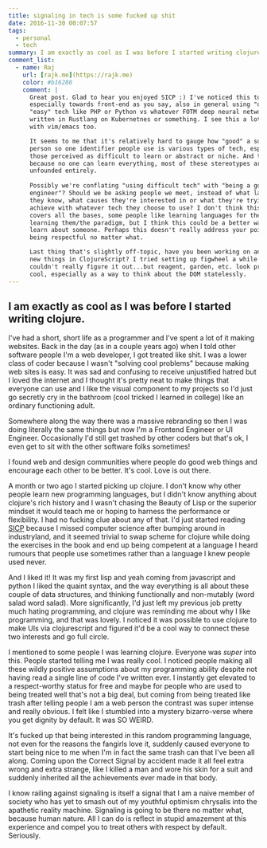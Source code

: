 ```yaml
---
title: signaling in tech is some fucked up shit
date: 2016-11-30 00:07:57
tags:
  - personal
  - tech
summary: I am exactly as cool as I was before I started writing clojure.
comment_list:
  - name: Raj
    url: [rajk.me](https://rajk.me)
    color: #b16286 
    comment: |
      Great post. Glad to hear you enjoyed SICP :) I've noticed this too,
      especially towards front-end as you say, also in general using "old" or
      "easy" tech like PHP or Python vs whatever FOTM deep neural network
      written in Rustlang on Kubernetnes or something. I see this a lot
      with vim/emacs too.

      It seems to me that it's relatively hard to gauge how "good" a software
      person so one identifier people use is various types of tech, especially
      those perceived as difficult to learn or abstract or niche. And then
      because no one can learn everything, most of these stereotypes are
      unfounded entirely.
      
      Possibly we're conflating "using difficult tech" with "being a good
      engineer"? Should we be asking people we meet, instead of what languages
      they know, what causes they're interested in or what they're trying to
      achieve with whatever tech they choose to use? I don't think this quite
      covers all the bases, some people like learning languages for the sake of
      learning them/the paradigm, but I think this could be a better way to
      learn about someone. Perhaps this doesn't really address your point of
      being respectful no matter what.

      Last thing that's slightly off-topic, have you been working on any cool
      new things in ClojureScript? I tried setting up figwheel a while ago but
      couldn't really figure it out...but reagent, garden, etc. look pretty
      cool, especially as a way to think about the DOM statelessly.
---
```

## I am exactly as cool as I was before I started writing clojure.

I've had a short, short life as a programmer and I've spent a lot of it making websites. Back in the day (as in a couple years ago) when I told other software people I'm a web developer, I got treated like shit. I was a lower class of coder because I wasn't "solving cool problems" because making web sites is easy. It was sad and confusing to receive unjustified hatred but I loved the internet and I thought it's pretty neat to make things that everyone can use and I like the visual component to my projects so I'd just go secretly cry in the bathroom (cool tricked I learned in college) like an ordinary functioning adult.

Somewhere along the way there was a massive rebranding so then I was doing literally the same things but now I'm a Frontend Engineer or UI Engineer. Occasionally I'd still get trashed by other coders but that's ok, I even get to sit with the other software folks sometimes!

I found web and design communities where people do good web things and encourage each other to be better. It's cool. Love is out there.

A month or two ago I started picking up clojure. I don't know why other people learn new programming languages, but I didn't know anything about clojure's rich history and I wasn't chasing the Beauty of Lisp or the superior mindset it would teach me or hoping to harness the performance or flexibility. I had no fucking clue about any of that. I'd just started reading [SICP](https://mitpress.mit.edu/sicp) because I missed computer science after bumping around in industryland, and it seemed trivial to swap scheme for clojure while doing the exercises in the book and end up being competent at a language I heard rumours that people use sometimes rather than a language I knew people used never.

And I liked it! It was my first lisp and yeah coming from javascript and python I liked the quaint syntax, and the way everything is all about these couple of data structures, and thinking functionally and non-mutably (word salad word salad). More significantly, I'd just left my previous job pretty much hating programming, and clojure was reminding me about why I like programming, and that was lovely. I noticed it was possible to use clojure to make UIs via clojurescript and figured it'd be a cool way to connect these two interests and go full circle.

I mentioned to some people I was learning clojure. Everyone was _super_ into this. People started telling me I was really cool. I noticed people making all these wildly positive assumptions about my programming ability despite not having read a single line of code I've written ever. I instantly get elevated to a respect-worthy status for free and maybe for people who are used to being treated well that's not a big deal, but coming from being treated like trash after telling people I am a web person the contrast was super intense and really obvious. I felt like I stumbled into a mystery bizarro-verse where you get dignity by default. It was SO WEIRD.

It's fucked up that being interested in this random programming language, not even for the reasons the fangirls love it, suddenly caused everyone to start being nice to me when I'm in fact the same trash can that I've been all along. Coming upon the Correct Signal by accident made it all feel extra wrong and extra strange, like I killed a man and wore his skin for a suit and suddenly inherited all the achievements ever made in that body.

I know railing against signaling is itself a signal that I am a naive member of society who has yet to smash out of my youthful optimism chrysalis into the apathetic reality machine. Signaling is going to be there no matter what, because human nature. All I can do is reflect in stupid amazement at this experience and compel you to treat others with respect by default. Seriously.
